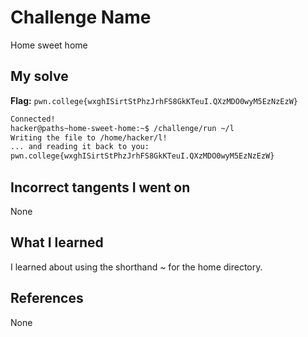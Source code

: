 # Challenge Name
Home sweet home

## My solve
**Flag:** `pwn.college{wxghISirtStPhzJrhFS8GkKTeuI.QXzMDO0wyM5EzNzEzW}`

```bash
Connected!
hacker@paths~home-sweet-home:~$ /challenge/run ~/l
Writing the file to /home/hacker/l!
... and reading it back to you:
pwn.college{wxghISirtStPhzJrhFS8GkKTeuI.QXzMDO0wyM5EzNzEzW}
```

## Incorrect tangents I went on
None

## What I learned
I learned about using the shorthand ~ for the home directory.

## References 
None
